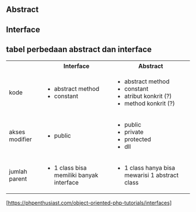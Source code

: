 ## Abstract

## Interface


## tabel perbedaan abstract dan interface
<table>
	<tr>
		<th></th>
		<th>Interface</th>
		<th>Abstract</th>
	</tr>
	<tr>
		<td>kode</td>
		<td>
			<ul>
				<li>abstract method</li>
				<li>constant</li>
			</ul>
		</td>
		<td>
			<ul>
				<li>abstract method</li>
				<li>constant</li>
				<li>atribut konkrit (?)</li>
				<li>method konkrit (?)</li>
			</ul>
		</td>
	</tr>
	<tr>
		<td>akses modifier</td>
		<td>
			<ul>
				<li>public</li>
			</ul>
		</td>
		<td>
			<ul>
				<li>public</li>
				<li>private</li>
				<li>protected</li>
				<li>dll</li>
			</ul>
		</td>
	</tr>
	<tr>
		<td>jumlah parent</td>
		<td>
			<ul>
				<li>1 class bisa memiliki banyak interface</li>
			</ul>
		</td>
		<td>
			<ul>
				<li>1 class hanya bisa mewarisi 1 abstract class</li>
			</ul>
		</td>
	</tr>
</table>

[https://phpenthusiast.com/object-oriented-php-tutorials/interfaces]